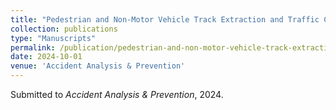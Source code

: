 ```yaml
---
title: "Pedestrian and Non-Motor Vehicle Track Extraction and Traffic Characteristics Analysis at Intersection"
collection: publications
type: "Manuscripts"
permalink: /publication/pedestrian-and-non-motor-vehicle-track-extraction
date: 2024-10-01
venue: 'Accident Analysis & Prevention'
---
```


Submitted to *Accident Analysis & Prevention*, 2024.

